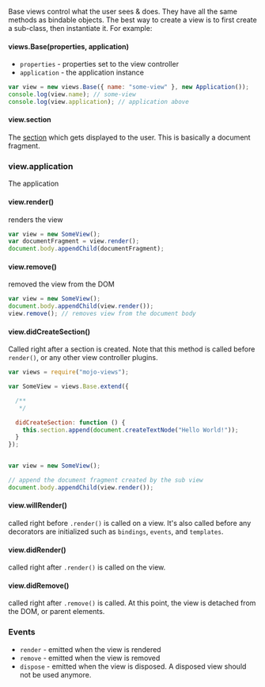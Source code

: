 Base views control what the user sees & does. They have all the same methods as bindable objects. The best way to create a view is to first create a sub-class, then instantiate it. For example:

#### views.Base(properties, application)

- `properties` - properties set to the view controller
- `application` - the application instance

```javascript
var view = new views.Base({ name: "some-view" }, new Application());
console.log(view.name); // some-view
console.log(view.application); // application above
```

#### view.section

The [section](https://github.com/classdojo/loaf.js) which gets displayed to the user. This is basically a document fragment.

### view.application

The application

#### view.render()

renders the view

```javascript
var view = new SomeView();
var documentFragment = view.render();
document.body.appendChild(documentFragment);
```

#### view.remove()

removed the view from the DOM

```javascript
var view = new SomeView();
document.body.appendChild(view.render());
view.remove(); // removes view from the document body
```

#### view.didCreateSection()

Called right after a section is created. Note that this method is called before `render()`, or any other view controller plugins.

```javascript
var views = require("mojo-views");

var SomeView = views.Base.extend({

  /**
   */

  didCreateSection: function () {
    this.section.append(document.createTextNode("Hello World!"));
  }
});


var view = new SomeView();

// append the document fragment created by the sub view
document.body.appendChild(view.render());
```

#### view.willRender()

called right before `.render()` is called on a view. It's also called before any decorators are initialized such as `bindings`, `events`, and `templates`.

#### view.didRender()

called right after `.render()` is called on the view.

#### view.didRemove()

called right after `.remove()` is called. At this point, the view is detached from the DOM, or parent elements.



### Events

- `render` - emitted when the view is rendered
- `remove` - emitted when the view is removed
- `dispose` - emitted when the view is disposed. A disposed view should not be used anymore.
